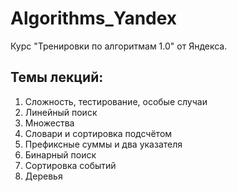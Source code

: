 # Algorithms_Yandex
Курс "Тренировки по алгоритмам 1.0" от Яндекса. 

## Темы лекций:
1. Сложность, тестирование, особые случаи
2. Линейный поиск
3. Множества
4. Словари и сортировка подсчётом
5. Префиксные суммы и два указателя
6. Бинарный поиск
7. Сортировка событий
8. Деревья
